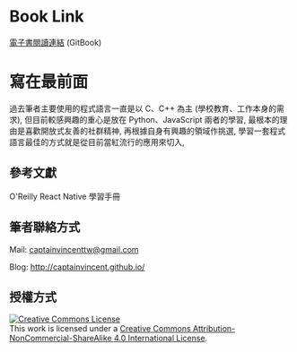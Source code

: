 # Book Link
[電子書閱讀連結](https://www.gitbook.com/book/captainvincent/reactnative/details) (GitBook)

# 寫在最前面
過去筆者主要使用的程式語言一直是以 C、C++ 為主 (學校教育、工作本身的需求), 但目前較感興趣的重心是放在 Python、JavaScript 兩者的學習, 最根本的理由是喜歡開放式友善的社群精神, 再根據自身有興趣的領域作挑選, 學習一套程式語言最佳的方式就是從目前當紅流行的應用來切入,

## 參考文獻
O'Reilly React Native 學習手冊

## 筆者聯絡方式
Mail: [captainvincenttw@gmail.com](mailto:captainvincenttw@gmail.com)

Blog: http://captainvincent.github.io/

## 授權方式
<a rel="license" href="http://creativecommons.org/licenses/by-nc-sa/4.0/"><img alt="Creative Commons License" style="border-width:0" src="https://i.creativecommons.org/l/by-nc-sa/4.0/88x31.png" /></a><br />This work is licensed under a <a rel="license" href="http://creativecommons.org/licenses/by-nc-sa/4.0/">Creative Commons Attribution-NonCommercial-ShareAlike 4.0 International License</a>.